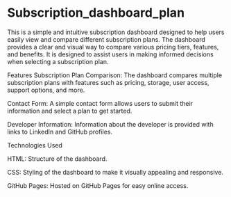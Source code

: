 # Subscription_dashboard_plan

This is a simple and intuitive subscription dashboard designed to help users easily view and compare different subscription plans. The dashboard provides a clear and visual way to compare various pricing tiers, features, and benefits. It is designed to assist users in making informed decisions when selecting a subscription plan.

Features
Subscription Plan Comparison: The dashboard compares multiple subscription plans with features such as pricing, storage, user access, support options, and more.

Contact Form: A simple contact form allows users to submit their information and select a plan to get started.

Developer Information: Information about the developer is provided with links to LinkedIn and GitHub profiles.

Technologies Used

HTML: Structure of the dashboard.

CSS: Styling of the dashboard to make it visually appealing and responsive.

GitHub Pages: Hosted on GitHub Pages for easy online access.

